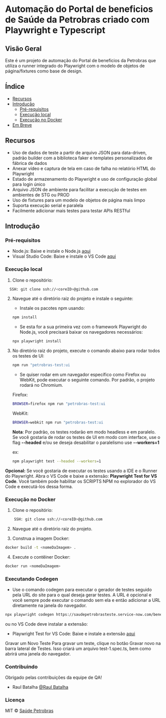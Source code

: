 # Automação do Portal de beneficios de Saúde da Petrobras criado com Playwright e Typescript

## Visão Geral

Este é um projeto de automação do Portal de beneficios da Petrobras que utiliza o runner integrado do Playwright com o modelo de objetos de página/fixtures como base de design.

## Índice

- [Recursos](#recursos)
- [Introdução](#introducao)
  - [Pré-requisitos](#pre-requisitos)
  - [Execução local](#execucao-local)
  - [Execução no Docker](#execucao-no-docker)
- [Em Breve](#em-breve)

## Recursos

- Uso de dados de teste a partir de arquivo JSON para data-driven, padrão builder com a biblioteca faker e templates personalizados de fábrica de dados
- Anexar vídeo e captura de tela em caso de falha no relatório HTML do Playwright
- Estado de armazenamento do Playwright e uso de configuração global para login único
- Arquivo JSON de ambiente para facilitar a execução de testes em ambientes de STG ou PROD
- Uso de fixtures para um modelo de objetos de página mais limpo
- Suporta execução serial e paralela
- Facilmente adicionar mais testes para testar APIs RESTful

## Introdução

### Pré-requisitos

- Node.js: Baixe e instale o Node.js [aqui](https://nodejs.org/en/download)
- Visual Studio Code: Baixe e instale o VS Code [aqui](https://code.visualstudio.com/)

### Execução local

1. Clone o repositório:

```sh
  SSH: git clone ssh://<coreID>@github.com
```

2. Navegue até o diretório raiz do projeto e instale o seguinte:
   - Instale os pacotes npm usando:

   ```sh
   npm install
   ```
   - Se esta for a sua primeira vez com o framework Playwright do Node.js, você precisará baixar os navegadores necessários:

   ```sh
   npx playwright install
   ```
3. No diretório raiz do projeto, execute o comando abaixo para rodar todos os testes de UI:

   ```sh
   npm run "petrobras-test:ui
   ```

   - Se quiser rodar em um navegador específico como Firefox ou WebKit, pode executar o seguinte comando. Por padrão, o projeto rodará no Chromium.

   Firefox:

   ```sh
   BROWSER=firefox npm run "petrobras-test:ui
   ```

   WebKit:

   ```sh
   BROWSER=webkit npm run "petrobras-test:ui
   ```

   **Nota**: Por padrão, os testes rodarão em modo headless e em paralelo.
   Se você gostaria de rodar os testes de UI em modo com interface, use o flag **--headed** e/ou se deseja desabilitar o paralelismo use **--workers=1**

   ex:
    ```sh
   npm playwright test --headed --workers=1
   ```

**Opcional:** Se você gostaria de executar os testes usando a IDE e o Runner do Playwright. Abra o VS Code e baixe a extensão: **Playwright Test for VS Code**.
Você também pode habilitar os SCRIPTS NPM no explorador do VS Code e executá-los dessa forma.

### Execução no Docker

1. Clone o repositório:

```sh
    SSH: git clone ssh://<coreID>@github.com
```

2. Navegue até o diretório raiz do projeto.

3. Construa a imagem Docker:

```sh
docker build -t <nomeDaImagem> .
```

4. Execute o contêiner Docker:

```sh
docker run <nomeDaImagem>
```

### Executando Codegen

- Use o comando codegen para executar o gerador de testes seguido pela URL do site para o qual deseja gerar testes. A URL é opcional e você sempre pode executar o comando sem ela e então adicionar a URL diretamente na janela do navegador.

```sh
npx playwright codegen https://saudepetrobrasteste.service-now.com/beneficiario
```

ou no VS Code deve instalar a extensão:

- Playwright Test for VS Code: Baixe e instale a extensão [aqui](https://marketplace.visualstudio.com/items?itemName=ms-playwright.playwright)

Gravar um Novo Teste
Para gravar um teste, clique no botão Gravar novo na barra lateral de Testes. Isso criará um arquivo test-1.spec.ts, bem como abrirá uma janela do navegador.

### Contribuindo

Obrigado pelas contribuições da equipe de QA!  
- Raul Batalha
 [@Raul Batalha](raulbatalha@gmail.com)

### Licença
MIT © [Saúde Petrobras ](https://saudepetrobrasteste.service-now.com/)
